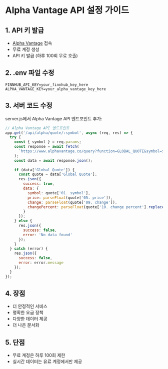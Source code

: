 # Alpha Vantage API 설정 가이드

## 1. API 키 발급
- [Alpha Vantage](https://www.alphavantage.co/support/#api-key) 접속
- 무료 계정 생성
- API 키 발급 (하루 100회 무료 호출)

## 2. .env 파일 수정
```
FINNHUB_API_KEY=your_finnhub_key_here
ALPHA_VANTAGE_KEY=your_alpha_vantage_key_here
```

## 3. 서버 코드 수정
server.js에서 Alpha Vantage API 엔드포인트 추가:

```javascript
// Alpha Vantage API 엔드포인트
app.get('/api/alpha/quote/:symbol', async (req, res) => {
  try {
    const { symbol } = req.params;
    const response = await fetch(
      `https://www.alphavantage.co/query?function=GLOBAL_QUOTE&symbol=${symbol}&apikey=${process.env.ALPHA_VANTAGE_KEY}`
    );
    const data = await response.json();
    
    if (data['Global Quote']) {
      const quote = data['Global Quote'];
      res.json({
        success: true,
        data: {
          symbol: quote['01. symbol'],
          price: parseFloat(quote['05. price']),
          change: parseFloat(quote['09. change']),
          changePercent: parseFloat(quote['10. change percent'].replace('%', ''))
        }
      });
    } else {
      res.json({
        success: false,
        error: 'No data found'
      });
    }
  } catch (error) {
    res.json({
      success: false,
      error: error.message
    });
  }
});
```

## 4. 장점
- 더 안정적인 서비스
- 명확한 요금 정책
- 다양한 데이터 제공
- 더 나은 문서화

## 5. 단점
- 무료 계정은 하루 100회 제한
- 실시간 데이터는 유료 계정에서만 제공